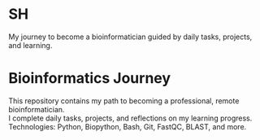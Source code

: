 # SH
My journey to become a bioinformatician guided by daily tasks, projects, and learning.
# Bioinformatics Journey

This repository contains my path to becoming a professional, remote bioinformatician.  
I complete daily tasks, projects, and reflections on my learning progress.  
Technologies: Python, Biopython, Bash, Git, FastQC, BLAST, and more.
